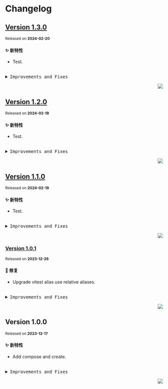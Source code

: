 # Changelog

## [Version&nbsp;1.3.0](https://github.com/eternallycyf/ims-zustand/compare/v1.2.0...v1.3.0)

<sup>Released on **2024-02-20**</sup>

#### ✨ 新特性

- Test.

<br/>

<details>
<summary><kbd>Improvements and Fixes</kbd></summary>

#### What's improved

- Test ([399f45e](https://github.com/eternallycyf/ims-zustand/commit/399f45e))

</details>

<div align="right">

[![](https://img.shields.io/badge/-BACK_TO_TOP-151515?style=flat-square)](#readme-top)

</div>

## [Version&nbsp;1.2.0](https://github.com/eternallycyf/ims-zustand/compare/v1.1.0...v1.2.0)

<sup>Released on **2024-02-19**</sup>

#### ✨ 新特性

- Test.

<br/>

<details>
<summary><kbd>Improvements and Fixes</kbd></summary>

#### What's improved

- Test ([c072df1](https://github.com/eternallycyf/ims-zustand/commit/c072df1))

</details>

<div align="right">

[![](https://img.shields.io/badge/-BACK_TO_TOP-151515?style=flat-square)](#readme-top)

</div>

## [Version&nbsp;1.1.0](https://github.com/eternallycyf/ims-zustand/compare/v1.0.1...v1.1.0)

<sup>Released on **2024-02-19**</sup>

#### ✨ 新特性

- Test.

<br/>

<details>
<summary><kbd>Improvements and Fixes</kbd></summary>

#### What's improved

- Test ([d52f30b](https://github.com/eternallycyf/ims-zustand/commit/d52f30b))

</details>

<div align="right">

[![](https://img.shields.io/badge/-BACK_TO_TOP-151515?style=flat-square)](#readme-top)

</div>

### [Version&nbsp;1.0.1](https://github.com/eternallycyf/ims-zustand/compare/v1.0.0...v1.0.1)

<sup>Released on **2023-12-26**</sup>

#### 🐛 修复

- Upgrade vitest alias use relative aliases.

<br/>

<details>
<summary><kbd>Improvements and Fixes</kbd></summary>

#### What's fixed

- Upgrade vitest alias use relative aliases ([dc980bc](https://github.com/eternallycyf/ims-zustand/commit/dc980bc))

</details>

<div align="right">

[![](https://img.shields.io/badge/-BACK_TO_TOP-151515?style=flat-square)](#readme-top)

</div>

## Version&nbsp;1.0.0

<sup>Released on **2023-12-17**</sup>

#### ✨ 新特性

- Add compose and create.

<br/>

<details>
<summary><kbd>Improvements and Fixes</kbd></summary>

#### What's improved

- Add compose and create ([ac696f9](https://github.com/eternallycyf/ims-zustand/commit/ac696f9))

</details>

<div align="right">

[![](https://img.shields.io/badge/-BACK_TO_TOP-151515?style=flat-square)](#readme-top)

</div>
